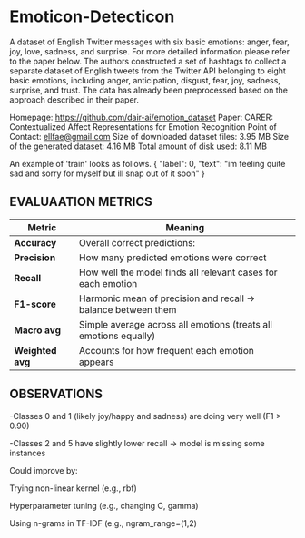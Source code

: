 # Emoticon-Detecticon

A dataset of English Twitter messages with six basic emotions: anger, fear, joy, love, sadness, and surprise. For more detailed information please refer to the paper below.
The authors constructed a set of hashtags to collect a separate dataset of English tweets from the Twitter API belonging to eight basic emotions, including anger, anticipation, disgust, fear, joy, sadness, surprise, and trust. The data has already been preprocessed based on the approach described in their paper.

Homepage: https://github.com/dair-ai/emotion_dataset
Paper: CARER: Contextualized Affect Representations for Emotion Recognition
Point of Contact: ellfae@gmail.com
Size of downloaded dataset files: 3.95 MB
Size of the generated dataset: 4.16 MB
Total amount of disk used: 8.11 MB

An example of 'train' looks as follows.
{
   "label": 0,
   "text": "im feeling quite sad and sorry for myself but ill snap out of it soon"
}


## EVALUAATION METRICS 

| Metric           | Meaning                                                          |
| ---------------- | ---------------------------------------------------------------- |
| **Accuracy**     | Overall correct predictions:                            |
| **Precision**    | How many predicted emotions were correct                         |
| **Recall**       | How well the model finds all relevant cases for each emotion     |
| **F1-score**     | Harmonic mean of precision and recall → balance between them     |
| **Macro avg**    | Simple average across all emotions (treats all emotions equally) |
| **Weighted avg** | Accounts for how frequent each emotion appears                   |



## OBSERVATIONS

-Classes 0 and 1 (likely joy/happy and sadness) are doing very well (F1 > 0.90)

-Classes 2 and 5 have slightly lower recall → model is missing some instances

  Could improve by:

  Trying non-linear kernel (e.g., rbf)

  Hyperparameter tuning (e.g., changing C, gamma)

  Using n-grams in TF-IDF (e.g., ngram_range=(1,2)
